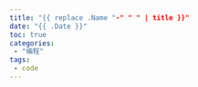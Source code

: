 ```yaml
---
title: "{{ replace .Name "-" " " | title }}"
date: "{{ .Date }}"
toc: true
categories:
 - "编程"
tags:
 - code
---
```

